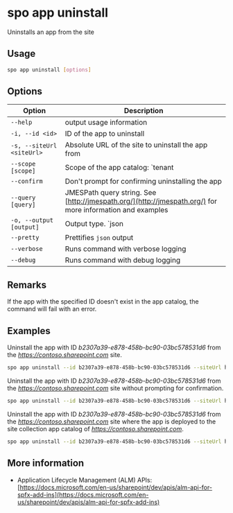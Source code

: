 # spo app uninstall

Uninstalls an app from the site

## Usage

```sh
spo app uninstall [options]
```

## Options

Option|Description
------|-----------
`--help`|output usage information
`-i, --id <id>`|ID of the app to uninstall
`-s, --siteUrl <siteUrl>`|Absolute URL of the site to uninstall the app from
`--scope [scope]`|Scope of the app catalog: `tenant|sitecollection`. Default `tenant`
`--confirm`|Don't prompt for confirming uninstalling the app
`--query [query]`|JMESPath query string. See [http://jmespath.org/](http://jmespath.org/) for more information and examples
`-o, --output [output]`|Output type. `json|text`. Default `text`
`--pretty`|Prettifies `json` output
`--verbose`|Runs command with verbose logging
`--debug`|Runs command with debug logging

## Remarks

If the app with the specified ID doesn't exist in the app catalog, the command will fail with an error.

## Examples

Uninstall the app with ID _b2307a39-e878-458b-bc90-03bc578531d6_ from the _https://contoso.sharepoint.com_ site.

```sh
spo app uninstall --id b2307a39-e878-458b-bc90-03bc578531d6 --siteUrl https://contoso.sharepoint.com
```

Uninstall the app with ID _b2307a39-e878-458b-bc90-03bc578531d6_ from the _https://contoso.sharepoint.com_ site without prompting for confirmation.

```sh
spo app uninstall --id b2307a39-e878-458b-bc90-03bc578531d6 --siteUrl https://contoso.sharepoint.com
```

Uninstall the app with ID _b2307a39-e878-458b-bc90-03bc578531d6_ from the _https://contoso.sharepoint.com_ site where the app is deployed to the site collection app catalog of _https://contoso.sharepoint.com_.

```sh
spo app uninstall --id b2307a39-e878-458b-bc90-03bc578531d6 --siteUrl https://contoso.sharepoint.com --scope sitecollection
```

## More information

- Application Lifecycle Management (ALM) APIs: [https://docs.microsoft.com/en-us/sharepoint/dev/apis/alm-api-for-spfx-add-ins](https://docs.microsoft.com/en-us/sharepoint/dev/apis/alm-api-for-spfx-add-ins)